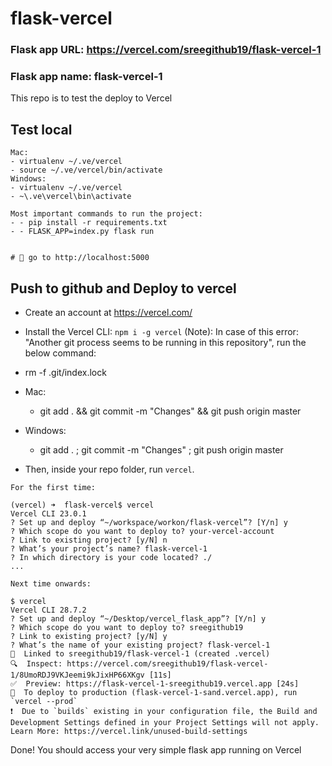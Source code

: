 # flask-vercel

### Flask app URL: https://vercel.com/sreegithub19/flask-vercel-1

### Flask app name: flask-vercel-1

This repo is to test the deploy to Vercel

## Test local

```
Mac:
- virtualenv ~/.ve/vercel
- source ~/.ve/vercel/bin/activate
Windows:
- virtualenv ~/.ve/vercel
- ~\.ve\vercel\bin\activate

Most important commands to run the project:
- - pip install -r requirements.txt
- - FLASK_APP=index.py flask run


# 🚀 go to http://localhost:5000
```

## Push to github and Deploy to vercel

- Create an account at https://vercel.com/
- Install the Vercel CLI: `npm i -g vercel`
(Note): 
In case of this error: "Another git process seems to be running in this repository", run the below command:
 - rm -f .git/index.lock
 
- Mac:
  - git add . && git commit -m "Changes" && git push origin master
- Windows: 
  - git add . ; git commit -m "Changes" ; git push origin master
- Then, inside your repo folder, run `vercel`.

```
For the first time:

(vercel) ➜  flask-vercel$ vercel
Vercel CLI 23.0.1
? Set up and deploy “~/workspace/workon/flask-vercel”? [Y/n] y
? Which scope do you want to deploy to? your-vercel-account
? Link to existing project? [y/N] n
? What’s your project’s name? flask-vercel-1
? In which directory is your code located? ./
...
```

```
Next time onwards:

$ vercel
Vercel CLI 28.7.2
? Set up and deploy “~/Desktop/vercel_flask_app”? [Y/n] y
? Which scope do you want to deploy to? sreegithub19
? Link to existing project? [y/N] y
? What’s the name of your existing project? flask-vercel-1
🔗  Linked to sreegithub19/flask-vercel-1 (created .vercel)
🔍  Inspect: https://vercel.com/sreegithub19/flask-vercel-1/8UmoRDJ9VKJeemi9kJixHP66XKgv [11s]
✅  Preview: https://flask-vercel-1-sreegithub19.vercel.app [24s]
📝  To deploy to production (flask-vercel-1-sand.vercel.app), run `vercel --prod`
❗️  Due to `builds` existing in your configuration file, the Build and Development Settings defined in your Project Settings will not apply. Learn More: https://vercel.link/unused-build-settings
```

Done! You should access your very simple flask app running on Vercel
